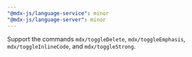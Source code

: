```yaml
---
"@mdx-js/language-service": minor
"@mdx-js/language-server": minor
---
```


Support the commands `mdx/toggleDelete`, `mdx/toggleEmphasis`, `mdx/toggleInlineCode`, and `mdx/toggleStrong`.
